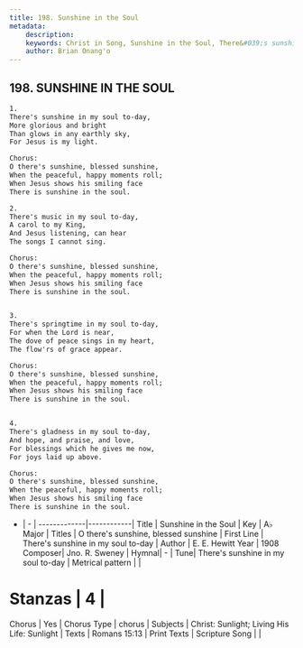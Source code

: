 ```yaml
---
title: 198. Sunshine in the Soul
metadata:
    description: 
    keywords: Christ in Song, Sunshine in the Soul, There&#039;s sunshine in my soul to-day, O there's sunshine, blessed sunshine
    author: Brian Onang'o
---
```



## 198. SUNSHINE IN THE SOUL

```txt
1.
There's sunshine in my soul to-day,
More glorious and bright
Than glows in any earthly sky,
For Jesus is my light.

Chorus:
O there's sunshine, blessed sunshine,
When the peaceful, happy moments roll;
When Jesus shows his smiling face
There is sunshine in the soul.

2.
There's music in my soul to-day,
A carol to my King,
And Jesus listening, can hear
The songs I cannot sing. 

Chorus:
O there's sunshine, blessed sunshine,
When the peaceful, happy moments roll;
When Jesus shows his smiling face
There is sunshine in the soul.


3.
There's springtime in my soul to-day,
For when the Lord is near,
The dove of peace sings in my heart,
The flow'rs of grace appear. 

Chorus:
O there's sunshine, blessed sunshine,
When the peaceful, happy moments roll;
When Jesus shows his smiling face
There is sunshine in the soul.


4.
There's gladness in my soul to-day,
And hope, and praise, and love,
For blessings which he gives me now,
For joys laid up above. 

Chorus:
O there's sunshine, blessed sunshine,
When the peaceful, happy moments roll;
When Jesus shows his smiling face
There is sunshine in the soul.

```

- |   -  |
-------------|------------|
Title | Sunshine in the Soul |
Key | A♭ Major |
Titles | O there's sunshine, blessed sunshine |
First Line | There&#039;s sunshine in my soul to-day |
Author | E. E. Hewitt
Year | 1908
Composer| Jno. R. Sweney |
Hymnal|  - |
Tune| There&#039;s sunshine in my soul to-day |
Metrical pattern | |
# Stanzas | 4 |
Chorus | Yes |
Chorus Type | chorus |
Subjects | Christ: Sunlight; Living His Life: Sunlight |
Texts | Romans 15:13 |
Print Texts | 
Scripture Song |  |
  
